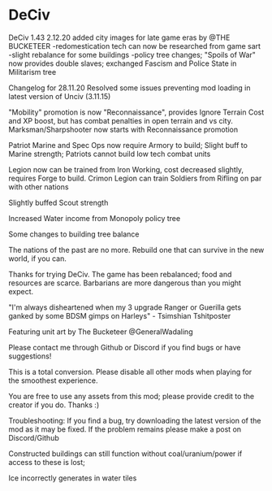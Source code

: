 # DeCiv
DeCiv 1.43
2.12.20
added city images for late game eras by @THE BUCKETEER 
-redomestication tech can now be researched from game sart
-slight rebalance for some buildings
-policy tree changes; "Spoils of War" now provides double slaves; exchanged Fascism and Police State in Militarism tree

Changelog for 28.11.20
Resolved some issues preventing mod loading in latest version of Unciv (3.11.15)

"Mobility" promotion is now "Reconnaissance", provides Ignore Terrain Cost and XP boost, but has combat penalties in open terrain and vs city. Marksman/Sharpshooter now starts with Reconnaissance promotion

Patriot Marine and Spec Ops now require Armory to build; Slight buff to Marine strength; Patriots cannot build low tech combat units

Legion now can be trained from Iron Working, cost decreased slightly, requires Forge to build. Crimon Legion can train Soldiers from Rifling on par with other nations

Slightly buffed Scout strength

Increased Water income from Monopoly policy tree

Some changes to building tree balance




The nations of the past are no more. Rebuild one that can survive in the new world, if you can.

Thanks for trying DeCiv. The game has been rebalanced; food and resources are scarce. Barbarians are more dangerous than you might expect.

"I'm always disheartened when my 3 upgrade Ranger or Guerilla gets ganked by some BDSM gimps on Harleys" - Tsimshian Tshitposter

Featuring unit art by The Bucketeer @GeneralWadaling

Please contact me through Github or Discord if you find bugs or have suggestions!

This is a total conversion. Please disable all other mods when playing for the smoothest experience.

You are free to use any assets from this mod; please provide credit to the creator if you do. Thanks :)

Troubleshooting: If you find a bug, try downloading the latest version of the mod as it may be fixed. If the problem remains please make a post on Discord/Github

Constructed buildings can still function without coal/uranium/power if access to these is lost; 

Ice incorrectly generates in water tiles
